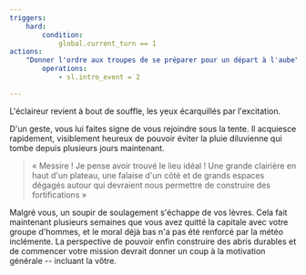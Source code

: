 ```yaml
---
triggers:
    hard:
        condition:
            global.current_turn == 1
actions:
    "Donner l'ordre aux troupes de se préparer pour un départ à l'aube":
        operations: 
            - sl.intro_event = 2

---
```


L'éclaireur revient à bout de souffle, les yeux écarquillés par l'excitation.

D'un geste, vous lui faites signe de vous rejoindre sous la tente. Il acquiesce rapidement, visiblement heureux de pouvoir éviter la pluie diluvienne qui tombe depuis plusieurs jours maintenant.

> « Messire ! Je pense avoir trouvé le lieu idéal ! Une grande clairière en haut d'un plateau, une falaise d'un côté et de grands espaces dégagés autour qui devraient nous permettre de construire des fortifications »

Malgré vous, un soupir de soulagement s'échappe de vos lèvres. Cela fait maintenant plusieurs semaines que vous avez quitté la capitale avec votre groupe d'hommes, et le moral déjà bas n'a pas été renforcé par la météo inclémente. La perspective de pouvoir enfin construire des abris durables et de commencer votre mission devrait donner un coup à la motivation générale -- incluant la vôtre.

